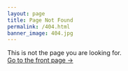 ```yaml
---
layout: page
title: Page Not Found
permalink: /404.html
banner_image: 404.jpg
---
```


This is not the page you are looking for. <br />
<a class="error-link" href="{{ site.baseurl }}/">Go to the front page &rarr;</a>
